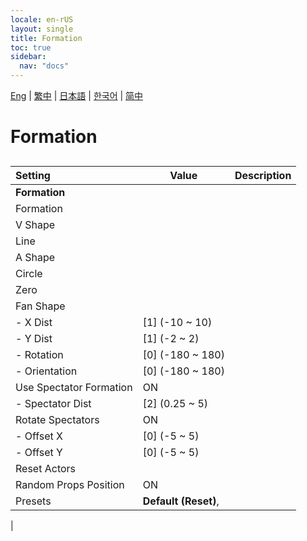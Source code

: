 ```yaml
---
locale: en-rUS
layout: single
title: Formation
toc: true
sidebar:
  nav: "docs"
---
```

[Eng](/dancexr/menu/2025.4/actors/formation.md) | [繁中](/tw/dancexr/menu/2025.4/actors/formation.md) | [日本語](/jp/dancexr/menu/2025.4/actors/formation.md) | [한국어](/kr/dancexr/menu/2025.4/actors/formation.md) | [简中](/zh/dancexr/menu/2025.4/actors/formation.md)
# Formation
## 
| Setting | Value | Description |
| :--- | --- | :--- |
|**Formation** | | 
| Formation || 
| V Shape || 
| Line || 
| A Shape || 
| Circle || 
| Zero || 
| Fan Shape || 
|- X Dist| [1] (-10 ~ 10) | 
|- Y Dist| [1] (-2 ~ 2) | 
|- Rotation| [0] (-180 ~ 180) | 
|- Orientation| [0] (-180 ~ 180) | 
| Use Spectator Formation | ON | 
|- Spectator Dist| [2] (0.25 ~ 5) | 
| Rotate Spectators | ON | 
|- Offset X| [0] (-5 ~ 5) | 
|- Offset Y| [0] (-5 ~ 5) | 
| Reset Actors || 
| Random Props Position | ON | 
| Presets |  **Default (Reset)**,  |  |
|
